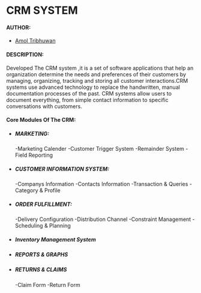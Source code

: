 # CRM SYSTEM

#### AUTHOR:

- [Amol Tribhuwan](https://github.com/amolnt "Amol's github profile")

#### DESCRIPTION:
Developed The CRM system ,it is a set of software applications that help an organization determine the needs and preferences of their customers by managing, organizing, tracking and storing all customer interactions.CRM systems use advanced technology to replace the handwritten, manual documentation processes of the past. CRM systems allow users to document everything, from simple contact information to specific conversations with customers.


#### Core Modules Of The CRM:

- ##### MARKETING:
	-Marketing Calender
	-Customer Trigger System
	-Remainder System
	-Field Reporting	

- ##### CUSTOMER INFORMATION SYSTEM:
	-Companys Information
	-Contacts Information
	-Transaction & Queries
	-Category & Profile

- ##### ORDER FULFILLMENT:
	-Delivery Configuration
	-Distribution Channel
	-Constraint Management
	-Scheduling & Planning

- ##### Inventory Management System

- ##### REPORTS & GRAPHS

- ##### RETURNS & CLAIMS
	-Claim Form
	-Return Form
